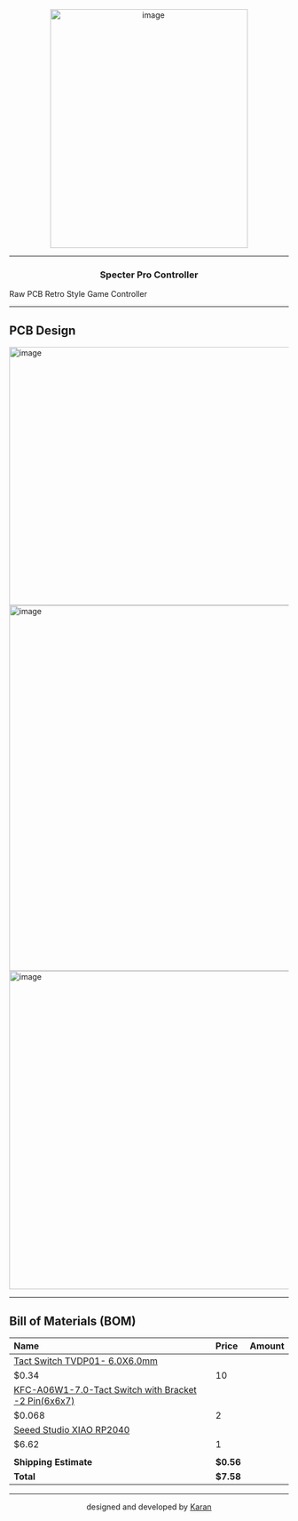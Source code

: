 <div align="center">
<img width="356" height="430" alt="image" src="https://github.com/user-attachments/assets/87231b27-89f7-424b-b787-04ddd8ce7742" />
</div>


----

<h3 align="center">Specter Pro Controller</h3>

Raw PCB Retro Style Game Controller

---

## PCB Design
<img width="1022" height="465" alt="image" src="https://github.com/user-attachments/assets/8943d086-62a9-42dc-8fcb-4a8a5a68d494" />
<img width="1375" height="658" alt="image" src="https://github.com/user-attachments/assets/1f691093-fc94-44c8-b88a-dfd64bc43bcf" />
<img width="1044" height="573" alt="image" src="https://github.com/user-attachments/assets/69b780d1-d96a-4b3f-8303-c440f1840726" />

---

## Bill of Materials (BOM)
| Name | Price | Amount |
| :--- | :--- | :--- |
| [Tact Switch TVDP01- 6.0X6.0mm](https://robu.in/product/tact-switch-tvdp01-6-0x6-0mm/)
 | $0.34 | 10 |
| [KFC-A06W1-7.0-Tact Switch with Bracket -2 Pin(6x6x7)](https://robu.in/product/kfc-a06w1-7-0-tact-switch-with-bracket-2-pin6x6x7/)
 | $0.068 | 2 |
 | [Seeed Studio XIAO RP2040](https://robu.in/product/seeed-studio-xiao-rp2040-v1-0/)
 | $6.62 | 1 |
| | | |
| **Shipping Estimate** | **$0.56** | |
| **Total** | **$7.58** | |

---

<p align="center">
  designed and developed by <a href="https://github.com/karandev79">Karan</a>
</p>
